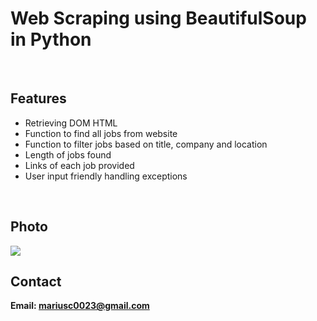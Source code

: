 <h1>Web Scraping using BeautifulSoup in Python</h1>
<br>
<h2>Features</h2>
<ul>
    <li> Retrieving DOM HTML </li>
    <li> Function to find all jobs from website </li>
    <li> Function to filter jobs based on title, company and location</li>
    <li> Length of jobs found </li>
    <li> Links of each job provided </li>
    <li> User input friendly handling exceptions </li>
</ul>

<br>

<h2>Photo</h2>
<img src="image.png">
<br>

<h2>Contact</h2>

<b> Email: mariusc0023@gmail.com </b>
